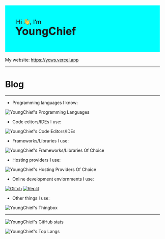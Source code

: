 ![Hi I'm YoungChief](Hello.png "Hi I'm YoungChief")

My website: https://ycws.vercel.app

---

# Blog

<!--START_SECTION:blog-->
<!--END_SECTION:blog-->

---

- Programming languages I know:

![YoungChief's Programming Languages](https://skillicons.dev/icons?i=html,css,js,ts,wasm,cpp,c,py,go,swift,kotlin,java,bash,php,ruby,rust,lua,cs,dart,deno,dotnet,elixir,graphql,julia,perl?theme=dark)

- Code editors/IDEs I use:

![YoungChief's Code Editors/IDEs](https://skillicons.dev/icons?i=neovim,vscode,androidstudio&theme=dark)

- Frameworks/Libraries I use: 

![YoungChief's Frameworks/Libraries Of Choice](https://skillicons.dev/icons?i=angular,astro,bootstrap,django,electron,elixir,express,flash,flutter,godot,gtk,jquery,nextjs,react,tensorflow,unity,unreal,vue,webpack&theme=dark)

- Hosting providers I use:

![YoungChief's Hosting Providers Of Choice](https://skillicons.dev/icons?i=aws,azure,cloudflare,codepen,firebase,gcp,gitlab,heroku,netlify,supabase,vercel,workers&theme=dark)

- Online development enviornments I use: 

<a href="https://glitch.com/"><img src="https://cdn.youngchief.tk/GlitchLogo_Color.svg" height=50 alt="Glitch"></a> <a href="https://replit.com"><img src="https://cdn.youngchief.tk/Replit-Prompt-Logo-Transparent@2048.png" height=50 alt="Replit"></a>

- Other things I use:

![YoungChief's Thingbox](https://skillicons.dev/icons?i=activitypub,ansible,arduino,aws,azure,blender,bsd,cloudflare,cmake,codepen,discord,bots,docker,elixir,fediverse,firebase,gcp,git,github,githubactions,gitlab,grafana,heroku,instagram,jenkins,kubernetes,linkedin,linux,mastodon,maven,mongodb,mysql,netlify,nginx,postgres,powershell,prometheus,raspberrypi,redis,sqlite,stackoverflow,supabase,twitter,vercel,wordpress,workers&theme=dark)

---

![YoungChief's GitHub stats](https://github-readme-stats.vercel.app/api?username=youngchief-btw&count_private=true&show_icons=true&theme=tokyonight)

![YoungChief's Top Langs](https://github-readme-stats.vercel.app/api/top-langs/?username=youngchief-btw&langs_count=10&count_private=true&show_icons=true&theme=tokyonight&layout=compact)

<!--START_SECTION:waka-->
<!--END_SECTION:waka-->